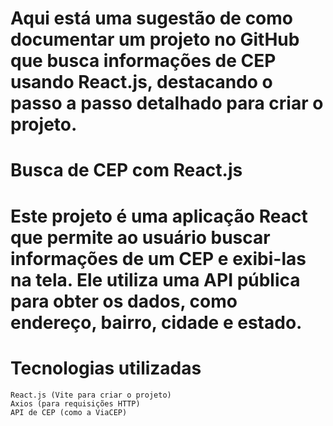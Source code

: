 # Aqui está uma sugestão de como documentar um projeto no GitHub que busca informações de CEP usando React.js, destacando o passo a passo detalhado para criar o projeto.
# Busca de CEP com React.js

# Este projeto é uma aplicação React que permite ao usuário buscar informações de um CEP e exibi-las na tela. Ele utiliza uma API pública para obter os dados, como endereço, bairro, cidade e estado.
# Tecnologias utilizadas

    React.js (Vite para criar o projeto)
    Axios (para requisições HTTP)
    API de CEP (como a ViaCEP)
